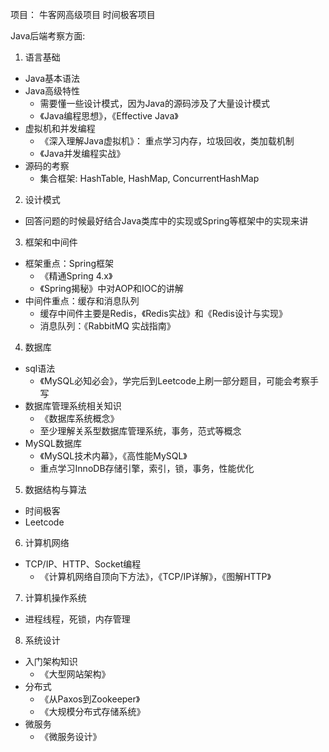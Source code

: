 项目：
牛客网高级项目
时间极客项目

Java后端考察方面:
1. 语言基础
- Java基本语法
- Java高级特性
    + 需要懂一些设计模式，因为Java的源码涉及了大量设计模式
    + 《Java编程思想》，《Effective Java》
- 虚拟机和并发编程
    + 《深入理解Java虚拟机》： 重点学习内存，垃圾回收，类加载机制
    + 《Java并发编程实战》
- 源码的考察
    + 集合框架: HashTable, HashMap, ConcurrentHashMap

2. 设计模式
- 回答问题的时候最好结合Java类库中的实现或Spring等框架中的实现来讲 

3. 框架和中间件
- 框架重点：Spring框架
    + 《精通Spring 4.x》
    + 《Spring揭秘》中对AOP和IOC的讲解
- 中间件重点：缓存和消息队列
    + 缓存中间件主要是Redis，《Redis实战》和《Redis设计与实现》
    + 消息队列：《RabbitMQ 实战指南》

4. 数据库
- sql语法
    + 《MySQL必知必会》，学完后到Leetcode上刷一部分题目，可能会考察手写
- 数据库管理系统相关知识
    + 《数据库系统概念》
    + 至少理解关系型数据库管理系统，事务，范式等概念
- MySQL数据库
    + 《MySQL技术内幕》，《高性能MySQL》
    + 重点学习InnoDB存储引擎，索引，锁，事务，性能优化

5. 数据结构与算法
- 时间极客
- Leetcode

6. 计算机网络
- TCP/IP、HTTP、Socket编程
    + 《计算机网络自顶向下方法》，《TCP/IP详解》，《图解HTTP》

7. 计算机操作系统
- 进程线程，死锁，内存管理

8. 系统设计
- 入门架构知识
    + 《大型网站架构》
- 分布式
    + 《从Paxos到Zookeeper》
    + 《大规模分布式存储系统》
- 微服务
    + 《微服务设计》